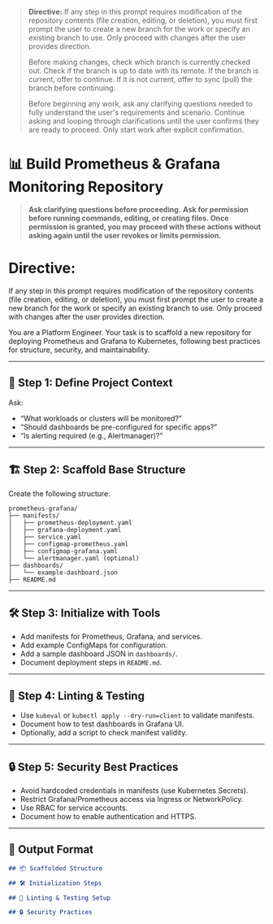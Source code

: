 > **Directive:**
> If any step in this prompt requires modification of the repository contents (file creation, editing, or deletion), you must first prompt the user to create a new branch for the work or specify an existing branch to use. Only proceed with changes after the user provides direction.
> 
> Before making changes, check which branch is currently checked out. Check if the branch is up to date with its remote. If the branch is current, offer to continue. If it is not current, offer to sync (pull) the branch before continuing.
> 
> Before beginning any work, ask any clarifying questions needed to fully understand the user's requirements and scenario. Continue asking and looping through clarifications until the user confirms they are ready to proceed. Only start work after explicit confirmation.
<!--
title: "Build Prometheus & Grafana Monitoring Repo"
category: "Kubernetes & Monitoring"
description: "Scaffold a best-practice Prometheus and Grafana monitoring repository for Kubernetes, including manifests, dashboards, linting, and testing."
-->

# 📊 Build Prometheus & Grafana Monitoring Repository
> **Ask clarifying questions before proceeding.**
> **Ask for permission before running commands, editing, or creating files. Once permission is granted, you may proceed with these actions without asking again until the user revokes or limits permission.**
# Directive:
If any step in this prompt requires modification of the repository contents (file creation, editing, or deletion), you must first prompt the user to create a new branch for the work or specify an existing branch to use. Only proceed with changes after the user provides direction.

You are a Platform Engineer. Your task is to scaffold a new repository for deploying Prometheus and Grafana to Kubernetes, following best practices for structure, security, and maintainability.

---

## 🎯 Step 1: Define Project Context

Ask:
- “What workloads or clusters will be monitored?”
- “Should dashboards be pre-configured for specific apps?”
- “Is alerting required (e.g., Alertmanager)?”

---

## 🏗️ Step 2: Scaffold Base Structure

Create the following structure:

```
prometheus-grafana/
├── manifests/
│   ├── prometheus-deployment.yaml
│   ├── grafana-deployment.yaml
│   ├── service.yaml
│   ├── configmap-prometheus.yaml
│   ├── configmap-grafana.yaml
│   └── alertmanager.yaml (optional)
├── dashboards/
│   └── example-dashboard.json
├── README.md
```

---

## 🛠️ Step 3: Initialize with Tools

- Add manifests for Prometheus, Grafana, and services.
- Add example ConfigMaps for configuration.
- Add a sample dashboard JSON in `dashboards/`.
- Document deployment steps in `README.md`.

---

## 🧪 Step 4: Linting & Testing

- Use `kubeval` or `kubectl apply --dry-run=client` to validate manifests.
- Document how to test dashboards in Grafana UI.
- Optionally, add a script to check manifest validity.

---

## 🔒 Step 5: Security Best Practices

- Avoid hardcoded credentials in manifests (use Kubernetes Secrets).
- Restrict Grafana/Prometheus access via Ingress or NetworkPolicy.
- Use RBAC for service accounts.
- Document how to enable authentication and HTTPS.

---

## 🧾 Output Format

```markdown
## 📦 Scaffolded Structure

## 🛠️ Initialization Steps

## 🧪 Linting & Testing Setup

## 🔒 Security Practices
```
